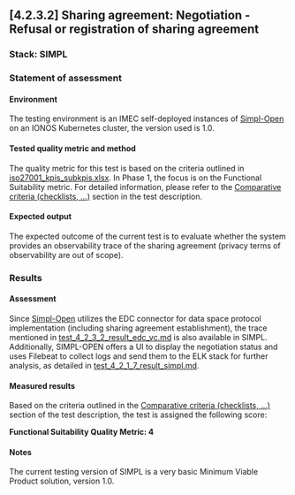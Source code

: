 ## [4.2.3.2] Sharing agreement: Negotiation - Refusal or registration of sharing agreement
### Stack: SIMPL

### Statement of assessment
#### Environment

The testing environment is an IMEC self-deployed instances of [Simpl-Open](https://code.europa.eu/simpl/simpl-open) on
an IONOS Kubernetes cluster, the version used is 1.0.

#### Tested quality metric and method

The quality metric for this test is based on the criteria outlined
in [iso27001_kpis_subkpis.xlsx](../../../../../design_decisions/background_info/iso27001_kpis_subkpis.xlsx). In Phase 1,
the focus is on the Functional Suitability metric. For detailed information, please refer to
the [Comparative criteria (checklists, ...)](./test.md#comparative-criteria-checklists-) section in the test
description.

#### Expected output

The expected outcome of the current test is to evaluate whether the system provides an observability trace of the sharing agreement (privacy terms of observability are out of scope).

### Results
#### Assessment

Since [Simpl-Open](https://code.europa.eu/simpl/simpl-open) utilizes the EDC connector for data space protocol implementation (including sharing agreement establishment), 
the trace mentioned in [test_4_2_3_2_result_edc_vc.md](result_edc_vc.md) is also available in SIMPL. 
Additionally, SIMPL-OPEN offers a UI to display the negotiation status and uses Filebeat to collect logs and send them to the ELK stack for further analysis, 
as detailed in [test_4_2_1_7_result_simpl.md](../../negotiating_sharing_agreement/test_4_2_1_7/result_simpl.md).

#### Measured results

Based on the criteria outlined in the [Comparative criteria (checklists, ...)](./test.md#comparative-criteria-checklists-) section of the test description, the test is assigned the following score:

**Functional Suitability Quality Metric: 4**

#### Notes

The current testing version of SIMPL is a very basic Minimum Viable Product solution, version 1.0.   
